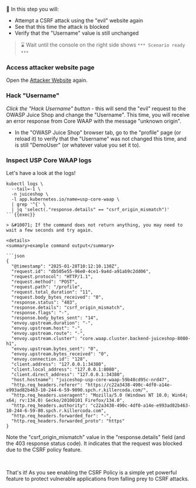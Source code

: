<!--
SPDX-FileCopyrightText: 2025 United Security Providers AG, Switzerland

SPDX-License-Identifier: GPL-3.0-only
-->

&#127919; In this step you will:

* Attempt a CSRF attack using the "evil" website again
* See that this time the attack is blocked
* Verify that the "Username" value is still unchanged

> &#8987; Wait until the console on the right side shows `*** Scenario ready ***`

### Access attacker website page

Open the [Attacker Website]({{TRAFFIC_HOST1_9090}}/waap.html) again.

### Hack "Username"

*Click the "Hack Username" button* - this will send the "evil" request to the OWASP Juice Shop and change the "Username".
This time, you will receive an error response from Core WAAP with the message "unknown origin".

* In the "OWASP Juice Shop" browser tab, go to the "profile" page (or reload it) to verify that
  the "Username" was not changed this time, and is still "DemoUser" (or whatever value you set it to).

### Inspect USP Core WAAP logs

Let's have a look at the logs!

```shell
kubectl logs \
  --tail=-1 \
  -n juiceshop \
  -l app.kubernetes.io/name=usp-core-waap \
  | grep '^{' \
  | jq 'select(."response.details" == "csrf_origin_mismatch")'
```{{exec}}

> &#10071; If the command does not return anything, you may need to wait a few seconds and try again.

<details>
<summary>example command output</summary>

```json
{
  "@timestamp": "2025-01-28T10:12:10.130Z",
  "request.id": "db505e55-96e0-4ce1-9a4d-a91ab9c2dd06",
  "request.protocol": "HTTP/1.1",
  "request.method": "POST",
  "request.path": "/profile",
  "request.total_duration": "11",
  "request.body_bytes_received": "0",
  "response.status": "403",
  "response.details": "csrf_origin_mismatch",
  "response.flags": "-",
  "response.body_bytes_sent": "14",
  "envoy.upstream.duration": "-",
  "envoy.upstream.host": "-",
  "envoy.upstream.route": "-",
  "envoy.upstream.cluster": "core.waap.cluster.backend-juiceshop-8080-h1",
  "envoy.upstream.bytes_sent": "0",
  "envoy.upstream.bytes_received": "0",
  "envoy.connection.id": "128",
  "client.address": "127.0.0.1:34380",
  "client.local_address": "127.0.0.1:8080",
  "client.direct_address": "127.0.0.1:34380",
  "host.hostname": "juiceshop-usp-core-waap-59b48cd95c-nrd47",
  "http.req_headers.referer": "https://c22a3438-490c-4df0-a14e-e993ad82b463-10-244-6-59-9090.spch.r.killercoda.com/",
  "http.req_headers.useragent": "Mozilla/5.0 (Windows NT 10.0; Win64; x64; rv:134.0) Gecko/20100101 Firefox/134.0",
  "http.req_headers.authority": "c22a3438-490c-4df0-a14e-e993ad82b463-10-244-6-59-80.spch.r.killercoda.com",
  "http.req_headers.forwarded_for": "-",
  "http.req_headers.forwarded_proto": "https"
}
```

Note the "csrf_origin_mismatch" value in the "response.details" field (and the 403 response status code). It indicates
that the request was blocked due to the CSRF policy feature.

</details>
<br />

That's it! As you see enabling the CSRF Policy is a simple yet powerful feature to protect vulnerable applications from
falling prey to CSRF attacks.
